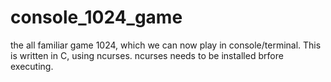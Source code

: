 # console_1024_game
the all familiar game 1024, which we can now play in console/terminal. This is written in C, using ncurses. ncurses needs to be installed brfore executing.
